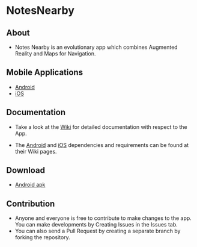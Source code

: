 # NotesNearby

## About 

- Notes Nearby is an evolutionary app which combines Augmented Reality and Maps for Navigation.

## Mobile Applications

* [Android](https://github.com/salman-bhai/NotesNearby/tree/master/Android%20App) 
* [iOS](https://github.com/salman-bhai/NotesNearby/tree/master/iOS%20App)

## Documentation

* Take a look at the [Wiki](https://github.com/salman-bhai/NotesNearby/wiki) for detailed documentation with respect to the App.

* The [Android](https://github.com/salman-bhai/NotesNearby/wiki/Android) and [iOS](https://github.com/salman-bhai/NotesNearby/wiki/iOS) dependencies and requirements can be found at their Wiki pages.

## Download

* [Android apk](https://docs.google.com/uc?export=download&id=0B9boJdznIbrMbkplcHpyVmZ4a3M)

## Contribution

* Anyone and everyone is free to contribute to make changes to the app. You can make developments by Creating Issues in the Issues tab.
* You can also send a Pull Request by creating a separate branch by forking the repository.
